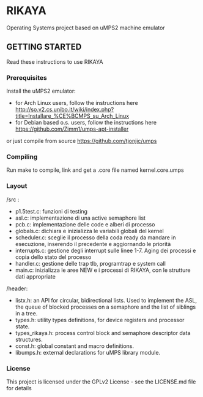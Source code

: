 # RIKAYA
Operating Systems project based on uMPS2 machine emulator

## GETTING STARTED

Read these instructions to use RIKAYA

### Prerequisites
Install the uMPS2 emulator:
* for Arch Linux users, follow the instructions here http://so.v2.cs.unibo.it/wiki/index.php?title=Installare_%CE%BCMPS_su_Arch_Linux
* for Debian based o.s. users, follow the instructions here https://github.com/Zimm1/umps-apt-installer

or just compile from source https://github.com/tjonjic/umps

### Compiling
Run make to compile, link and get a .core file named kernel.core.umps

### Layout
/src :
* p1.5test.c: funzioni di testing
* asl.c: implementazione di una active semaphore list
* pcb.c: implementazione delle code e alberi di processo
* globals.c: dichiara e inizializza le variabili globali del kernel
* scheduler.c: sceglie il processo della coda ready da mandare in esecuzione, inserendo il precedente e aggiornando le priorità
* interrupts.c: gestione degli interrupt sulle linee 1-7. Aging dei processi e copia dello stato del processo
* handler.c: gestione delle trap tlb, programtrap e system call
* main.c: inizializza le aree NEW e i processi di RIKAYA, con le strutture dati appropriate

/header:
* listx.h: an API for circular, bidirectional lists. Used to implement the ASL, the queue of blocked processes on a semaphore
and the list of siblings in a tree.
* types.h: utility types definitions, for device registers and processor state.
* types_rikaya.h: process control block and semaphore descriptor data structures.
* const.h: global constant and macro definitions.
* libumps.h: external declarations for uMPS library module. 

### License
This project is licensed under the GPLv2 License - see the LICENSE.md file for details

